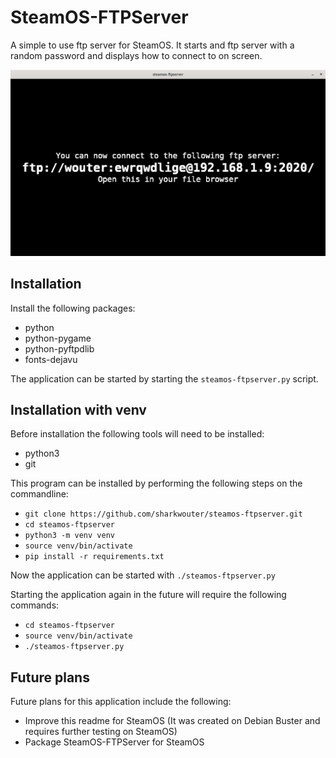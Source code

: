 # SteamOS-FTPServer

A simple to use ftp server for SteamOS. It starts and ftp server with a random password and displays how to connect to on screen.

![](https://github.com/sharkwouter/steamos-ftpserver/raw/master/screenshot.png)

## Installation

Install the following packages:

- python
- python-pygame
- python-pyftpdlib
- fonts-dejavu

The application can be started by starting the ``steamos-ftpserver.py`` script.

## Installation with venv

Before installation the following tools will need to be installed:

- python3
- git

This program can be installed by performing the following steps on the commandline:

- ``git clone https://github.com/sharkwouter/steamos-ftpserver.git``
- ``cd steamos-ftpserver``
- ``python3 -m venv venv``
- ``source venv/bin/activate``
- ``pip install -r requirements.txt``

Now the application can be started with ``./steamos-ftpserver.py``

Starting the application again in the future will require the following commands:

- ``cd steamos-ftpserver``
- ``source venv/bin/activate``
- ``./steamos-ftpserver.py``

## Future plans

Future plans for this application include the following:

- Improve this readme for SteamOS (It was created on Debian Buster and requires further testing on SteamOS)
- Package SteamOS-FTPServer for SteamOS
